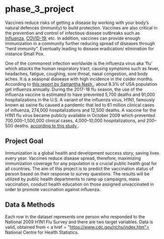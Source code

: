 # phase_3_project
Vaccines reduce risks of getting a disease by working with your body’s natural defences (immunity) to build protection. Vaccines are also critical in the prevention and control of infectious disease outbreaks such as  <a href = "https://en.wikipedia.org/wiki/Influenza"> Influenza</a>, <a href = "https://en.wikipedia.org/wiki/COVID-19"> COVID-19</a>, etc. In addition, vaccines can provide enough immunization in a community further reducing spread of diseases through “herd immunity”. Eventually leading to disease eradication/ elimination for instance Small Pox. 

One of the commonest infection worldwide is the influenza virus aka ‘flu’ which attacks the human respiratory tract, causing symptoms such as fever, headaches, fatigue, coughing, sore throat, nasal congestion, and body aches. It is a seasonal diasease with high incidence in the colder months. According to <a href = "https://www.wiscontext.org/understanding-perennial-menace-influenza-virus"> this report by Samantha Nash </a>, about 8.3% of USA population get influenza annually. During the 2017-18 flu season, the use of the influenza vaccine is estimated to have prevented 5,700 deaths and 91,000 hospitalizations in the U.S. 
A variant of the influenza virus, H1N1, famously known as swine flu caused a pandemic that led to 61 million clinical cases of influenza, 274,000 hospitalizations and 12,500 deaths. A vaccine for the H1N1 flu virus became publicly available in October 2009 which prevented 700,000–1,500,000 clinical cases, 4,000–10,000 hospitalizations, and 200–500 deaths. <a href = "https://www.ncbi.nlm.nih.gov/pmc/articles/PMC3647645/">according to this study </a>.

## Project Goal
Immunization is a global health and development success story, saving lives every year. Vaccines reduce disease spread, therefore, maximizing immunization coverage for any population is a crucial public health goal for all countries.
The aim of this project is to predict the vaccination status of person based on their response to survey questions. The results will be utilized by public health departments to ramp up campaigns, mass vaccination, conduct health education on those assigned unvaccinated in order to promote vaccination against influenza.

## Data & Methods
Each row in the dataset represents one person who responded to the National 2009 H1N1 Flu Survey and there are two target variables. Data is valid, obtained from 
< a href = "https://www.cdc.gov/nchs/index.htm"> National Centre for Health Statistics</a>.
